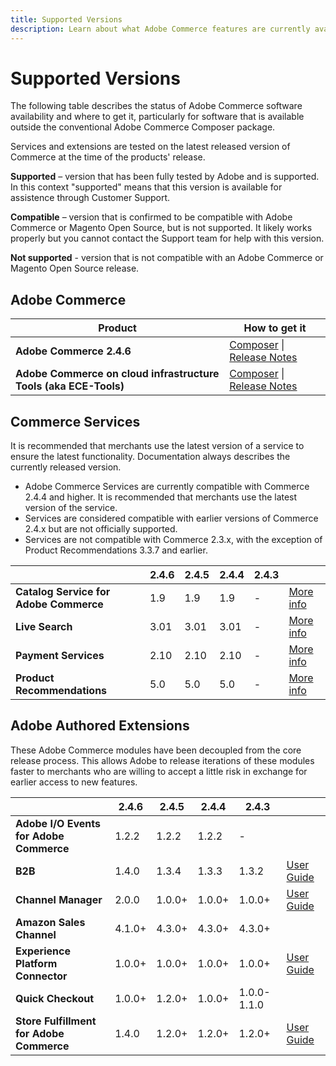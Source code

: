 ```yaml
---
title: Supported Versions
description: Learn about what Adobe Commerce features are currently available and check their compatibility with specific Adobe Commerce releases.
---
```

# Supported Versions

The following table describes the status of Adobe Commerce software availability and where to get it, particularly for software that is available outside the conventional Adobe Commerce Composer package.

Services and extensions are tested on the latest released version of Commerce at the time of the products' release.

**Supported** – version that has been fully tested by Adobe and is supported. In this context "supported" means that this version is available for assistence through Customer Support.

**Compatible** – version that is confirmed to be compatible with Adobe Commerce or Magento Open Source, but is not supported. It likely works properly but you cannot contact the Support team for help with this version.

**Not supported** - version that is not compatible with an Adobe Commerce or Magento Open Source release.

## Adobe Commerce

| Product  | How to get it |
|-|-|
| **Adobe Commerce 2.4.6**  | [Composer](../installation/composer.md) \| [Release Notes](https://experienceleague.adobe.com/docs/commerce-operations/release/notes/adobe-commerce/2-4-6.html)  |
| **Adobe Commerce on cloud infrastructure Tools (aka ECE-Tools)** | [Composer](https://experienceleague.adobe.com/docs/commerce-cloud-service/user-guide/dev-tools/ece-tools/update-package.html) \| [Release Notes](https://experienceleague.adobe.com/docs/commerce-cloud-service/user-guide/release-notes/cloud-tools-suite.html) |

## Commerce Services

It is recommended that merchants use the latest version of a service to ensure the latest functionality. Documentation always describes the currently released version.

* Adobe Commerce Services are currently compatible with Commerce 2.4.4 and higher. It is recommended that merchants use the latest version of the service.
* Services are considered compatible with earlier versions of Commerce 2.4.x but are not officially supported.
* Services are not compatible with Commerce 2.3.x, with the exception of Product Recommendations 3.3.7 and earlier.

|   | 2.4.6 | 2.4.5 | 2.4.4 | 2.4.3 | |
|-|-|-|-|-|-|
| **Catalog Service for Adobe Commerce**  | 1.9  | 1.9 | 1.9 |-| [More info](https://experienceleague.adobe.com/docs/commerce-merchant-services/catalog-service/guide-overview.html)|
| **Live Search**   | 3.01 | 3.01 | 3.01 |-|[More info](https://experienceleague.adobe.com/docs/commerce-merchant-services/live-search/overview.html)|
| **Payment Services** | 2.10 | 2.10 | 2.10 |-|[More info](https://marketplace.magento.com/magento-payment-services.html) |
| **Product Recommendations**   | 5.0 | 5.0 | 5.0 |-|[More info](https://experienceleague.adobe.com/docs/commerce-merchant-services/product-recommendations/overview.html)|

## Adobe Authored Extensions

These Adobe Commerce modules have been decoupled from the core release process. This allows Adobe to release iterations of these modules faster to merchants who are willing to accept a little risk in exchange for earlier access to new features.

|   | 2.4.6 | 2.4.5 | 2.4.4 | 2.4.3 | |
|-|-|-|-|-|-|
| **Adobe I/O Events for Adobe Commerce** |1.2.2 |1.2.2|1.2.2|-| | [Release Notes](https://developer.adobe.com/commerce/events/get-started/release-notes/) |
| **B2B** |1.4.0 |1.3.4|1.3.3|1.3.2| [User Guide](https://experienceleague.adobe.com/docs/commerce-admin/b2b/introduction.html) |
| **Channel Manager** | 2.0.0|1.0.0+|1.0.0+|1.0.0+| [User Guide](https://experienceleague.adobe.com/docs/commerce-channels/channel-manager/intro-to-channel-manager/overview.html) |
| **Amazon Sales Channel**  |4.1.0+|4.3.0+|4.3.0+|4.3.0+||  [User Guide](https://experienceleague.adobe.com/docs/commerce-channels/amazon/overview.html) |
| **Experience Platform Connector**  |1.0.0+|1.0.0+|1.0.0+|1.0.0+| [User Guide](https://experienceleague.adobe.com/docs/commerce-merchant-services/experience-platform-connector/overview.html?lang=en) |
| **Quick Checkout** |1.0.0+|1.2.0+|1.0.0+|1.0.0-1.1.0|| [User Guide](https://experienceleague.adobe.com/docs/commerce-merchant-services/quick-checkout/overview.html) |
| **Store Fulfillment for Adobe Commerce** |1.4.0| 1.2.0+|1.2.0+|1.2.0+| [User Guide](https://experienceleague.adobe.com/docs/commerce-merchant-services/store-fulfillment/introduction.html) |
